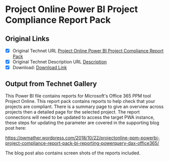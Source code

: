 # Project Online Power BI Project Compliance Report Pack

## Original Links

- [x] Original Technet URL [Project Online Power BI Project Compliance Report Pack](https://gallery.technet.microsoft.com/Online-Power-BI-Compliance-b45b657c)
- [x] Original Technet Description URL [Description](https://gallery.technet.microsoft.com/Online-Power-BI-Compliance-b45b657c/description)
- [x] Download: [Download Link](Download\PWMatherProjectOnlinePowerBIAuditComplianceReportPack.pbit)

## Output from Technet Gallery

This Power BI file contains reports for Microsoft's Office 365 PPM tool Project Online. This report pack contains reports to help check that your projects are compliant. There is a summary page to give an overview across projects then a detailed page for the selected project. The report connections will need to be updated to access the target PWA instance, these steps for updating the parameter are covered in the supporting blog post here:

https://pwmather.wordpress.com/2018/10/22/projectonline-ppm-powerbi-project-compliance-report-pack-bi-reporting-powerquery-dax-office365/

The blog post also contains screen shots of the reports included.


